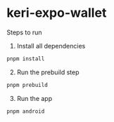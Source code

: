 # keri-expo-wallet

Steps to run

1. Install all dependencies

```bash
pnpm install
```

2. Run the prebuild step

```bash
pnpm prebuild
```

3. Run the app

```bash
pnpm android
```
